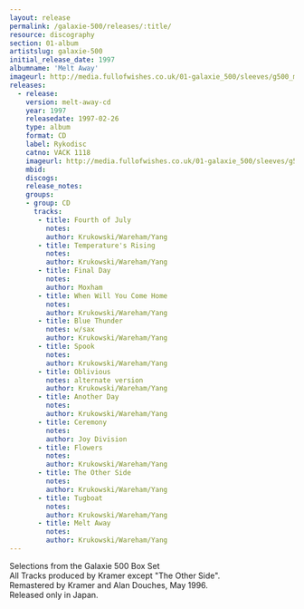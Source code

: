 ```yaml
---
layout: release
permalink: /galaxie-500/releases/:title/
resource: discography
section: 01-album
artistslug: galaxie-500
initial_release_date: 1997
albumname: 'Melt Away'
imageurl: http://media.fullofwishes.co.uk/01-galaxie_500/sleeves/g500_meltaway.jpg
releases:
  - release: 
    version: melt-away-cd
    year: 1997
    releasedate: 1997-02-26
    type: album
    format: CD
    label: Rykodisc
    catno: VACK 1118
    imageurl: http://media.fullofwishes.co.uk/01-galaxie_500/sleeves/g500_meltaway.jpg
    mbid: 
    discogs: 
    release_notes:
    groups:
    - group: CD
      tracks:
       - title: Fourth of July
         notes: 
         author: Krukowski/Wareham/Yang
       - title: Temperature's Rising
         notes: 
         author: Krukowski/Wareham/Yang
       - title: Final Day
         notes: 
         author: Moxham
       - title: When Will You Come Home
         notes: 
         author: Krukowski/Wareham/Yang
       - title: Blue Thunder
         notes: w/sax
         author: Krukowski/Wareham/Yang
       - title: Spook
         notes: 
         author: Krukowski/Wareham/Yang
       - title: Oblivious
         notes: alternate version
         author: Krukowski/Wareham/Yang
       - title: Another Day
         notes: 
         author: Krukowski/Wareham/Yang
       - title: Ceremony
         notes: 
         author: Joy Division
       - title: Flowers
         notes: 
         author: Krukowski/Wareham/Yang
       - title: The Other Side
         notes: 
         author: Krukowski/Wareham/Yang
       - title: Tugboat
         notes: 
         author: Krukowski/Wareham/Yang
       - title: Melt Away
         notes: 
         author: Krukowski/Wareham/Yang
---
```

Selections from the Galaxie 500 Box Set   
All Tracks produced by Kramer except "The Other Side".  
Remastered by Kramer and Alan Douches, May 1996.  
Released only in Japan.
